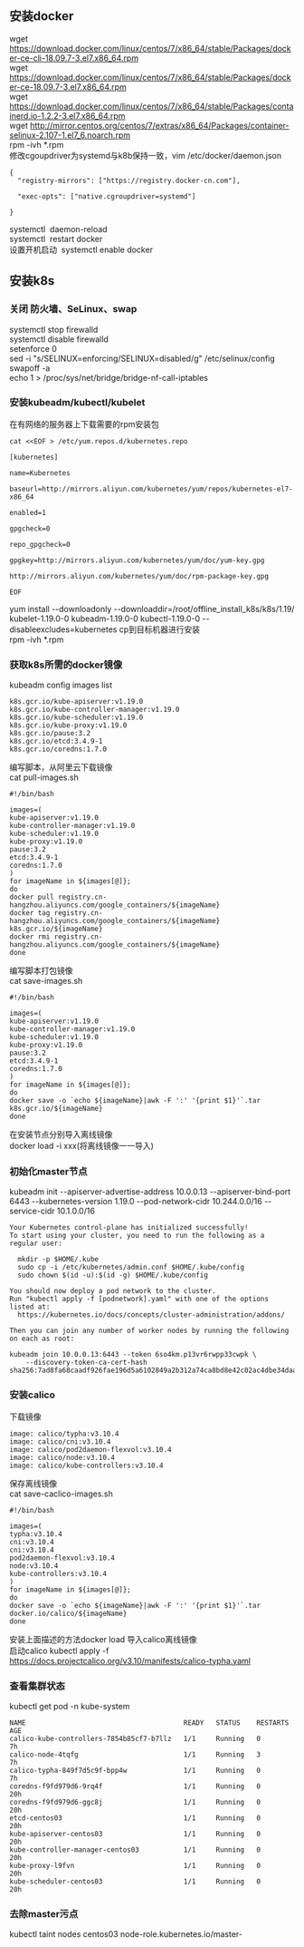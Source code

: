 
## 安装docker
wget https://download.docker.com/linux/centos/7/x86_64/stable/Packages/docker-ce-cli-18.09.7-3.el7.x86_64.rpm  
wget https://download.docker.com/linux/centos/7/x86_64/stable/Packages/docker-ce-18.09.7-3.el7.x86_64.rpm  
wget https://download.docker.com/linux/centos/7/x86_64/stable/Packages/containerd.io-1.2.2-3.el7.x86_64.rpm  
wget http://mirror.centos.org/centos/7/extras/x86_64/Packages/container-selinux-2.107-1.el7_6.noarch.rpm  
rpm -ivh *.rpm  
修改cgoupdriver为systemd与k8b保持一致，vim /etc/docker/daemon.json  
```
{
  "registry-mirrors": ["https://registry.docker-cn.com"],

  "exec-opts": ["native.cgroupdriver=systemd"]

}
```
systemctl  daemon-reload  
systemctl  restart docker  
设置开机启动  systemctl enable docker  

## 安装k8s
### 关闭 防火墙、SeLinux、swap  
systemctl stop firewalld  
systemctl disable firewalld  
setenforce 0  
sed -i "s/SELINUX=enforcing/SELINUX=disabled/g" /etc/selinux/config  
swapoff -a  
echo 1 > /proc/sys/net/bridge/bridge-nf-call-iptables  
### 安装kubeadm/kubectl/kubelet  
在有网络的服务器上下载需要的rpm安装包 
```
cat <<EOF > /etc/yum.repos.d/kubernetes.repo

[kubernetes]

name=Kubernetes

baseurl=http://mirrors.aliyun.com/kubernetes/yum/repos/kubernetes-el7-x86_64

enabled=1

gpgcheck=0

repo_gpgcheck=0

gpgkey=http://mirrors.aliyun.com/kubernetes/yum/doc/yum-key.gpg

http://mirrors.aliyun.com/kubernetes/yum/doc/rpm-package-key.gpg

EOF
```
yum install --downloadonly --downloaddir=/root/offline_install_k8s/k8s/1.19/ kubelet-1.19.0-0 kubeadm-1.19.0-0 kubectl-1.19.0-0 --disableexcludes=kubernetes 
cp到目标机器进行安装  
rpm -ivh *.rpm  
### 获取k8s所需的docker镜像
kubeadm config images list  
```
k8s.gcr.io/kube-apiserver:v1.19.0
k8s.gcr.io/kube-controller-manager:v1.19.0
k8s.gcr.io/kube-scheduler:v1.19.0
k8s.gcr.io/kube-proxy:v1.19.0
k8s.gcr.io/pause:3.2
k8s.gcr.io/etcd:3.4.9-1
k8s.gcr.io/coredns:1.7.0
```
编写脚本，从阿里云下载镜像  
cat pull-images.sh  
```
#!/bin/bash

images=(
kube-apiserver:v1.19.0
kube-controller-manager:v1.19.0
kube-scheduler:v1.19.0
kube-proxy:v1.19.0
pause:3.2
etcd:3.4.9-1
coredns:1.7.0
)
for imageName in ${images[@]};
do
docker pull registry.cn-hangzhou.aliyuncs.com/google_containers/${imageName}
docker tag registry.cn-hangzhou.aliyuncs.com/google_containers/${imageName} k8s.gcr.io/${imageName}
docker rmi registry.cn-hangzhou.aliyuncs.com/google_containers/${imageName}
done
```
编写脚本打包镜像  
cat save-images.sh  
```
#!/bin/bash

images=(
kube-apiserver:v1.19.0
kube-controller-manager:v1.19.0
kube-scheduler:v1.19.0
kube-proxy:v1.19.0
pause:3.2
etcd:3.4.9-1
coredns:1.7.0
)
for imageName in ${images[@]};
do
docker save -o `echo ${imageName}|awk -F ':' '{print $1}'`.tar k8s.gcr.io/${imageName}
done
```
在安装节点分别导入离线镜像  
docker load -i xxx(将离线镜像一一导入)  
### 初始化master节点
kubeadm init --apiserver-advertise-address 10.0.0.13 --apiserver-bind-port 6443 --kubernetes-version 1.19.0 --pod-network-cidr 10.244.0.0/16 --service-cidr 10.1.0.0/16  
```
Your Kubernetes control-plane has initialized successfully!
To start using your cluster, you need to run the following as a regular user:

  mkdir -p $HOME/.kube
  sudo cp -i /etc/kubernetes/admin.conf $HOME/.kube/config
  sudo chown $(id -u):$(id -g) $HOME/.kube/config

You should now deploy a pod network to the cluster.
Run "kubectl apply -f [podnetwork].yaml" with one of the options listed at:
  https://kubernetes.io/docs/concepts/cluster-administration/addons/

Then you can join any number of worker nodes by running the following on each as root:

kubeadm join 10.0.0.13:6443 --token 6so4km.p13vr6rwpp33cwpk \
    --discovery-token-ca-cert-hash sha256:7ad8fa68caadf926fae196d5a6102849a2b312a74ca8bd8e42c02ac4dbe34daa
```
### 安装calico
下载镜像  
```
image: calico/typha:v3.10.4
image: calico/cni:v3.10.4
image: calico/pod2daemon-flexvol:v3.10.4
image: calico/node:v3.10.4
image: calico/kube-controllers:v3.10.4
```
保存离线镜像  
cat save-caclico-images.sh  
```
#!/bin/bash

images=(
typha:v3.10.4
cni:v3.10.4
cni:v3.10.4
pod2daemon-flexvol:v3.10.4
node:v3.10.4
kube-controllers:v3.10.4
)
for imageName in ${images[@]};
do
docker save -o `echo ${imageName}|awk -F ':' '{print $1}'`.tar docker.io/calico/${imageName}
done
```
安装上面描述的方法docker load 导入calico离线镜像  
启动calico 
kubectl apply -f https://docs.projectcalico.org/v3.10/manifests/calico-typha.yaml  
### 查看集群状态
kubectl get pod -n kube-system  
```
NAME                                       READY   STATUS    RESTARTS   AGE
calico-kube-controllers-7854b85cf7-b7llz   1/1     Running   0          7h
calico-node-4tqfg                          1/1     Running   3          7h
calico-typha-849f7d5c9f-bpp4w              1/1     Running   0          7h
coredns-f9fd979d6-9rq4f                    1/1     Running   0          20h
coredns-f9fd979d6-ggc8j                    1/1     Running   0          20h
etcd-centos03                              1/1     Running   0          20h
kube-apiserver-centos03                    1/1     Running   0          20h
kube-controller-manager-centos03           1/1     Running   0          20h
kube-proxy-l9fvn                           1/1     Running   0          20h
kube-scheduler-centos03                    1/1     Running   0          20h
```
### 去除master污点
kubectl taint nodes centos03 node-role.kubernetes.io/master-
